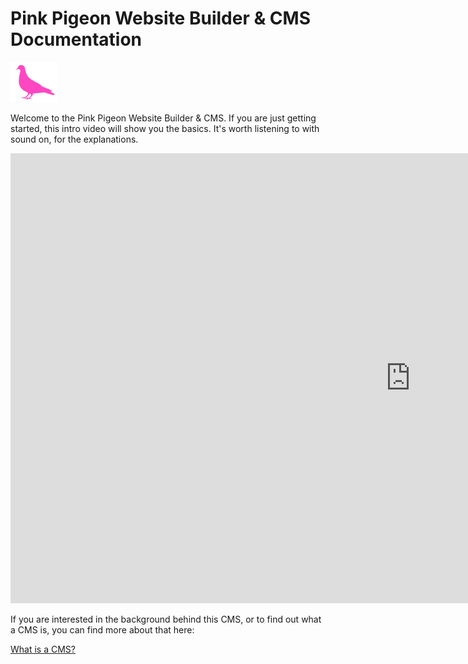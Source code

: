 # Pink Pigeon Website Builder & CMS Documentation

![Image of the Pink Pigeon logo](https://raw.githubusercontent.com/pinkpigeondocs/Pink-Pigeon-Documentation/master/docs/common_elements_images/pp_logo.png)

Welcome to the Pink Pigeon Website Builder & CMS. If you are just getting started, this intro video will show you the basics. It's worth listening to with sound on, for the explanations.

<iframe class="vimeo_player" width="1280" height="720" src="https://player.vimeo.com/video/539243236?autoplay=0&loop=1&quality=1080p" frameborder="0" allow="autoplay; fullscreen; picture-in-picture" allowfullscreen></iframe>

If you are interested in the background behind this CMS, or to find out what a CMS is, you can find more about that here:

[What is a CMS?](https://pinkpigeondocs.github.io/Pink-Pigeon-Documentation/1_Introduction/what_is_a_cms.html)



